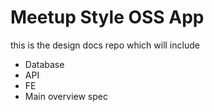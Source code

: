 # Meetup Style OSS App

this is the design docs repo which will include

- Database
- API
- FE
- Main overview spec
